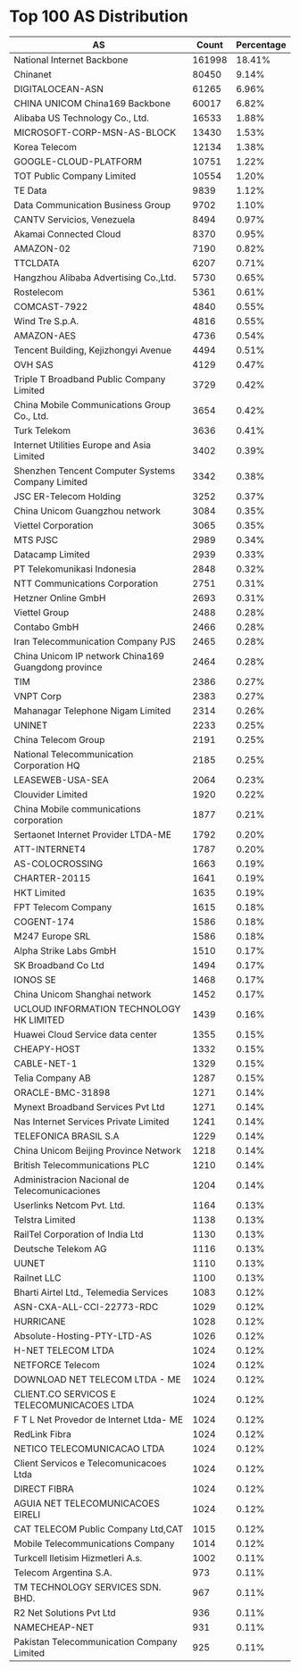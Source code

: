 # Top 100 AS Distribution
| AS | Count | Percentage |
|----|----|----|
| National Internet Backbone | 161998 | 18.41% |
| Chinanet | 80450 | 9.14% |
| DIGITALOCEAN-ASN | 61265 | 6.96% |
| CHINA UNICOM China169 Backbone | 60017 | 6.82% |
| Alibaba US Technology Co., Ltd. | 16533 | 1.88% |
| MICROSOFT-CORP-MSN-AS-BLOCK | 13430 | 1.53% |
| Korea Telecom | 12134 | 1.38% |
| GOOGLE-CLOUD-PLATFORM | 10751 | 1.22% |
| TOT Public Company Limited | 10554 | 1.20% |
| TE Data | 9839 | 1.12% |
| Data Communication Business Group | 9702 | 1.10% |
| CANTV Servicios, Venezuela | 8494 | 0.97% |
| Akamai Connected Cloud | 8370 | 0.95% |
| AMAZON-02 | 7190 | 0.82% |
| TTCLDATA | 6207 | 0.71% |
| Hangzhou Alibaba Advertising Co.,Ltd. | 5730 | 0.65% |
| Rostelecom | 5361 | 0.61% |
| COMCAST-7922 | 4840 | 0.55% |
| Wind Tre S.p.A. | 4816 | 0.55% |
| AMAZON-AES | 4736 | 0.54% |
| Tencent Building, Kejizhongyi Avenue | 4494 | 0.51% |
| OVH SAS | 4129 | 0.47% |
| Triple T Broadband Public Company Limited | 3729 | 0.42% |
| China Mobile Communications Group Co., Ltd. | 3654 | 0.42% |
| Turk Telekom | 3636 | 0.41% |
| Internet Utilities Europe and Asia Limited | 3402 | 0.39% |
| Shenzhen Tencent Computer Systems Company Limited | 3342 | 0.38% |
| JSC ER-Telecom Holding | 3252 | 0.37% |
| China Unicom Guangzhou network | 3084 | 0.35% |
| Viettel Corporation | 3065 | 0.35% |
| MTS PJSC | 2989 | 0.34% |
| Datacamp Limited | 2939 | 0.33% |
| PT Telekomunikasi Indonesia | 2848 | 0.32% |
| NTT Communications Corporation | 2751 | 0.31% |
| Hetzner Online GmbH | 2693 | 0.31% |
| Viettel Group | 2488 | 0.28% |
| Contabo GmbH | 2466 | 0.28% |
| Iran Telecommunication Company PJS | 2465 | 0.28% |
| China Unicom IP network China169 Guangdong province | 2464 | 0.28% |
| TIM | 2386 | 0.27% |
| VNPT Corp | 2383 | 0.27% |
| Mahanagar Telephone Nigam Limited | 2314 | 0.26% |
| UNINET | 2233 | 0.25% |
| China Telecom Group | 2191 | 0.25% |
| National Telecommunication Corporation HQ | 2185 | 0.25% |
| LEASEWEB-USA-SEA | 2064 | 0.23% |
| Clouvider Limited | 1920 | 0.22% |
| China Mobile communications corporation | 1877 | 0.21% |
| Sertaonet Internet Provider LTDA-ME | 1792 | 0.20% |
| ATT-INTERNET4 | 1787 | 0.20% |
| AS-COLOCROSSING | 1663 | 0.19% |
| CHARTER-20115 | 1641 | 0.19% |
| HKT Limited | 1635 | 0.19% |
| FPT Telecom Company | 1615 | 0.18% |
| COGENT-174 | 1586 | 0.18% |
| M247 Europe SRL | 1586 | 0.18% |
| Alpha Strike Labs GmbH | 1510 | 0.17% |
| SK Broadband Co Ltd | 1494 | 0.17% |
| IONOS SE | 1468 | 0.17% |
| China Unicom Shanghai network | 1452 | 0.17% |
| UCLOUD INFORMATION TECHNOLOGY HK LIMITED | 1439 | 0.16% |
| Huawei Cloud Service data center | 1355 | 0.15% |
| CHEAPY-HOST | 1332 | 0.15% |
| CABLE-NET-1 | 1329 | 0.15% |
| Telia Company AB | 1287 | 0.15% |
| ORACLE-BMC-31898 | 1271 | 0.14% |
| Mynext Broadband Services Pvt Ltd | 1271 | 0.14% |
| Nas Internet Services Private Limited | 1241 | 0.14% |
| TELEFONICA BRASIL S.A | 1229 | 0.14% |
| China Unicom Beijing Province Network | 1218 | 0.14% |
| British Telecommunications PLC | 1210 | 0.14% |
| Administracion Nacional de Telecomunicaciones | 1204 | 0.14% |
| Userlinks Netcom Pvt. Ltd. | 1164 | 0.13% |
| Telstra Limited | 1138 | 0.13% |
| RailTel Corporation of India Ltd | 1130 | 0.13% |
| Deutsche Telekom AG | 1116 | 0.13% |
| UUNET | 1110 | 0.13% |
| Railnet LLC | 1100 | 0.13% |
| Bharti Airtel Ltd., Telemedia Services | 1083 | 0.12% |
| ASN-CXA-ALL-CCI-22773-RDC | 1029 | 0.12% |
| HURRICANE | 1028 | 0.12% |
| Absolute-Hosting-PTY-LTD-AS | 1026 | 0.12% |
| H-NET TELECOM LTDA | 1024 | 0.12% |
| NETFORCE Telecom | 1024 | 0.12% |
| DOWNLOAD NET TELECOM LTDA - ME | 1024 | 0.12% |
| CLIENT.CO SERVICOS E TELECOMUNICACOES LTDA | 1024 | 0.12% |
| F T L Net Provedor de Internet Ltda- ME | 1024 | 0.12% |
| RedLink Fibra | 1024 | 0.12% |
| NETICO TELECOMUNICACAO LTDA | 1024 | 0.12% |
| Client Servicos e Telecomunicacoes Ltda | 1024 | 0.12% |
| DIRECT FIBRA | 1024 | 0.12% |
| AGUIA NET TELECOMUNICACOES EIRELI | 1024 | 0.12% |
| CAT TELECOM Public Company Ltd,CAT | 1015 | 0.12% |
| Mobile Telecommunications Company | 1014 | 0.12% |
| Turkcell Iletisim Hizmetleri A.s. | 1002 | 0.11% |
| Telecom Argentina S.A. | 973 | 0.11% |
| TM TECHNOLOGY SERVICES SDN. BHD. | 967 | 0.11% |
| R2 Net Solutions Pvt Ltd | 936 | 0.11% |
| NAMECHEAP-NET | 931 | 0.11% |
| Pakistan Telecommunication Company Limited | 925 | 0.11% |
